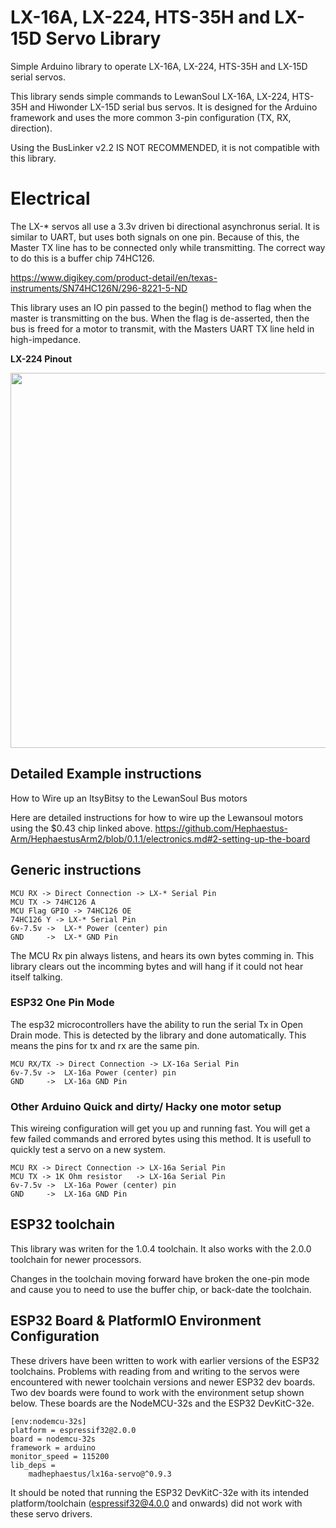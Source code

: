 # LX-16A, LX-224, HTS-35H and LX-15D Servo Library

Simple Arduino library to operate LX-16A, LX-224, HTS-35H and LX-15D serial servos.

This library sends simple commands to LewanSoul LX-16A, LX-224, HTS-35H  and Hiwonder LX-15D serial bus servos.
It is designed for the Arduino framework and uses the more common 3-pin configuration (TX, RX, direction).

Using the BusLinker v2.2 IS NOT RECOMMENDED, it is not compatible with this library.

# Electrical

The LX-* servos all use a 3.3v driven bi directional asynchronus serial. It is similar to UART, but uses both signals on one pin. Because of this, the Master TX line has to be connected only while transmitting. The correct way to do this is a buffer chip 74HC126. 

https://www.digikey.com/product-detail/en/texas-instruments/SN74HC126N/296-8221-5-ND

This library uses an IO pin passed to the begin() method to flag when the master is transmitting on the bus. When the flag is de-asserted, then the bus is freed for a motor to transmit, with the Masters UART TX line held in high-impedance.

**LX-224 Pinout**

<img src="https://github.com/Hephaestus-Arm/HephaestusArm2/blob/0.1.1/photos/motor_cable.jpg" width="600">

## Detailed Example instructions

How to Wire up an ItsyBitsy to the LewanSoul Bus motors

Here are detailed instructions for how to wire up the Lewansoul motors using the $0.43 chip linked above. https://github.com/Hephaestus-Arm/HephaestusArm2/blob/0.1.1/electronics.md#2-setting-up-the-board

## Generic instructions

```
MCU RX -> Direct Connection -> LX-* Serial Pin
MCU TX -> 74HC126 A   
MCU Flag GPIO -> 74HC126 OE
74HC126 Y -> LX-* Serial Pin
6v-7.5v ->  LX-* Power (center) pin
GND     ->  LX-* GND Pin
```

The MCU Rx pin always listens, and hears its own bytes comming in. This library clears out the incomming bytes and will hang if it could not hear itself talking. 

### ESP32  One Pin Mode

The esp32 microcontrollers have the ability to run the serial Tx in Open Drain mode. This is detected by the library and done automatically. This means the pins for tx and rx are the same pin. 

```
MCU RX/TX -> Direct Connection -> LX-16a Serial Pin
6v-7.5v ->  LX-16a Power (center) pin
GND     ->  LX-16a GND Pin
```
### Other Arduino Quick and dirty/ Hacky one motor setup

This wireing configuration will get you up and running fast. You will get a few failed commands and errored bytes using this method. It is usefull to quickly test a servo on a new system.  

```
MCU RX -> Direct Connection -> LX-16a Serial Pin
MCU TX -> 1K Ohm resistor   -> LX-16a Serial Pin
6v-7.5v ->  LX-16a Power (center) pin
GND     ->  LX-16a GND Pin
```

## ESP32 toolchain

This library was writen for the 1.0.4 toolchain. It also works with the 2.0.0 toolchain for newer processors. 

Changes in the toolchain moving forward have broken the one-pin mode and cause you to need to use the buffer chip, or back-date the toolchain.

## ESP32 Board & PlatformIO Environment Configuration

These drivers have been written to work with earlier versions of the ESP32 toolchains. Problems with reading from and writing to the servos were encountered with newer toolchain versions and newer ESP32 dev boards. Two dev boards were found to work with the environment setup shown below. These boards are the NodeMCU-32s and the ESP32 DevKitC-32e.

```
[env:nodemcu-32s]
platform = espressif32@2.0.0
board = nodemcu-32s
framework = arduino
monitor_speed = 115200
lib_deps = 
    madhephaestus/lx16a-servo@^0.9.3
```

It should be noted that running the ESP32 DevKitC-32e with its intended platform/toolchain (espressif32@4.0.0 and onwards) did not work with these servo drivers.


